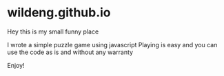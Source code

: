 wildeng.github.io
=================

Hey this is my small funny place

I wrote a simple puzzle game using javascript
Playing is easy and you can use the code as is and without any warranty

Enjoy!

